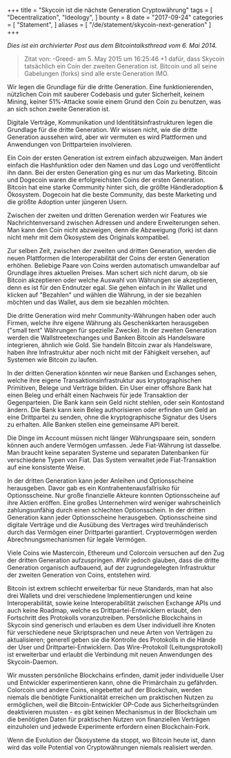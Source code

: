 +++
title = "Skycoin ist die nächste Generation Cryptowährung"
tags = [
    "Decentralization",
    "Ideology",
]
bounty = 8
date = "2017-09-24"
categories = [
    "Statement",
]
aliases = [
	"/de/statement/skycoin-next-generation"
]
+++

*Dies ist ein archivierter Post aus dem Bitcointalksthread vom 6. Mai 2014.*

> Zitat von: -Greed- am 5. May 2015 um 16:25:46
+1 dafür, dass Skycoin tatsächlich ein Coin der zweiten Generation ist.
Bitcoin und all seine Gabelungen (forks) sind alle erste Generation IMO.

Wir legen die Grundlage für die dritte Generation. Eine funktionierenden, nützlichen Coin mit sauberer Codebasis und guter Sicherheit, keinem Mining, keiner 51%-Attacke sowie einem Grund den Coin zu benutzen, was an sich schon zweite Generation ist.

Digitale Verträge, Kommunikation und Identitätsinfrastrukturen legen die Grundlage für die dritte Generation. Wir wissen nicht, wie die dritte Generation aussehen wird, aber wir vermuten es wird Plattformen und Anwendungen von Drittparteien involvieren.

Ein Coin der ersten Generation ist extrem einfach abzuzweigen. Man ändert einfach die Hashfunktion oder den Namen und das Logo und veröffentlicht ihn dann. Bei der ersten Generation ging es nur um das Marketing. Bitcoin und Dogecoin waren die erfolgreichsten Coins der ersten Generation. Bitcoin hat eine starke Community hinter sich, die größte Händleradoption & Ökosystem. Dogecoin hat die beste Community, das beste Marketing und die größte Adoption unter jüngeren Usern.

Zwischen der zweiten und dritten Gerenation werden wir Features wie Nachrichtenversand zwischen Adressen und andere Erweiterungen sehen. Man kann den Coin nicht abzweigen, denn die Abzweigung (fork) ist dann nicht mehr mit dem Ökosystem des Originals kompatibel.

Zur selben Zeit, zwischen der zweiten und dritten Generation, werden die neuen Plattformen die Interoperabilität der Coins der ersten Generation erhöhen. Beliebige Paare von Coins werden automatisch umwandelbar auf Grundlage ihres aktuellen Preises. Man schert sich nicht darum, ob sie Bitcoin akzeptieren oder welche Auswahl von Währungen sie akzeptieren, denn es ist für den Endnutzer egal. Sie gehen einfach in ihr Wallet und klicken auf "Bezahlen" und wählen die Währung, in der sie bezahlen möchten und das Wallet, aus dem sie bezahlen möchten.

Die dritte Generation wird mehr Community-Währungen haben oder auch Firmen, welche ihre eigene Währung als Geschenkkarten herausgeben ("small tent" Währungen für spezielle Zwecke). In der zweiten Generation werden die Wallstreetexchanges und Banken Bitcoin als Handelsware integrieren, ähnlich wie Gold. Sie handeln Bitcoin zwar als Handelsware, haben ihre Infrastruktur aber noch nicht mit der Fähigkeit versehen, auf Systemen wie Bitcoin zu laufen.

In der dritten Generation könnten wir neue Banken und Exchanges sehen, welche ihre eigene Transaktionsinfrastruktur aus kryptographischen Primitiven, Belege und Verträge bilden. Ein User einer offshore Bank hat einen Beleg und erhält einen Nachweis für jede Transaktion der Gegenparteien. Die Bank kann sein Geld nicht stehlen, oder sein Kontostand ändern. Die Bank kann kein Beleg authorisieren oder erfinden um Geld an eine Drittpartei zu senden, ohne die kryptographische Signatur des Users zu erhalten. Alle Banken stellen eine gemeinsame API bereit.

Die Dinge im Account müssen nicht länger Währungspaare sein, sondern können auch andere Vermögen umfassen. Jede Fiat-Währung ist dasselbe. Man braucht keine separaten Systeme und separaten Datenbanken für verschiedene Typen von Fiat. Das System verwaltet jede Fiat-Transaktion auf eine konsistente Weise.

In der dritten Generation kann jeder Anleihen und Optionsscheine herausgeben. Davor gab es ein Kontrahentenausfallrisiko für Optionsscheine. Nur große finanzielle Akteure konnten Optionsscheine auf ihre Aktien eröffen. Eine großes Unternehmen wird weniger wahrscheinlich zahlungsunfähig durch einen schlechten Optionsschein. In der dritten Generation kann jeder Optionsscheine herausgeben. Optionsscheine sind digitale Verträge und die Ausübung des Vertrages wird treuhänderisch durch das Vermögen einer Drittpartei garantiert. Cryptovermögen werden Abrechnungsmechanismen für legale Vermögen.

Viele Coins wie Mastercoin, Ethereum und Colorcoin versuchen auf den Zug der dritten Generation aufzuspringen.
#Wir jedoch glauben, dass die dritte Generation organisch aufbauend, auf der zugrundegelegten Infrastruktur der zweiten Generation von Coins, entstehen wird.

Bitcoin ist extrem schlecht erweiterbar für neue Standards, man hat also drei Wallets und drei verschiedene Implementierungen und keine Interoperabilität, sowie keine Interoperabilität zwischen Exchange APIs und auch keine Roadmap, welche es Drittpartei-Entwicklern erlaubt, den Fortschritt des Protokolls voranzutreiben. Persönliche Blockchains in Skycoin sind generisch und erlauben es dem User individuell ihre Knoten für verschiedene neue Skriptsprachen und neue Arten von Verträgen zu aktualisieren; generell geben sie die Kontrolle des Protokolls in die Hände der User und Drittpartei-Entwicklern. Das Wire-Protokoll (Leitungsprotokoll) ist erweiterbar und erlaubt die Verbindung mit neuen Anwendungen des Skycoin-Daemon.

Wir mussten persönliche Blockchains erfinden, damit jeder individuelle User und Entwickler experimentieren kann, ohne die Primärchain zu gefährden. Colorcoin und andere Coins, eingebettet auf der Blockchain, werden niemals die benötigte Funktionalität erreichen um praktischen Nutzen zu ermöglichen, weil die Bitcoin-Entwickler OP-Code aus Sicherheitsgründen deaktivieren mussten - es gibt keinen Mechanismus in der Blockchain um die benötigten Daten für praktischen Nutzen von finanziellen Verträgen einzuholen und jedwede Experimente erfordern einen Blockchain-Fork.

Wenn die Evolution der Ökosysteme da stoppt, wo Bitcoin heute ist, dann wird das volle Potential von Cryptowährungen niemals realisiert werden.
